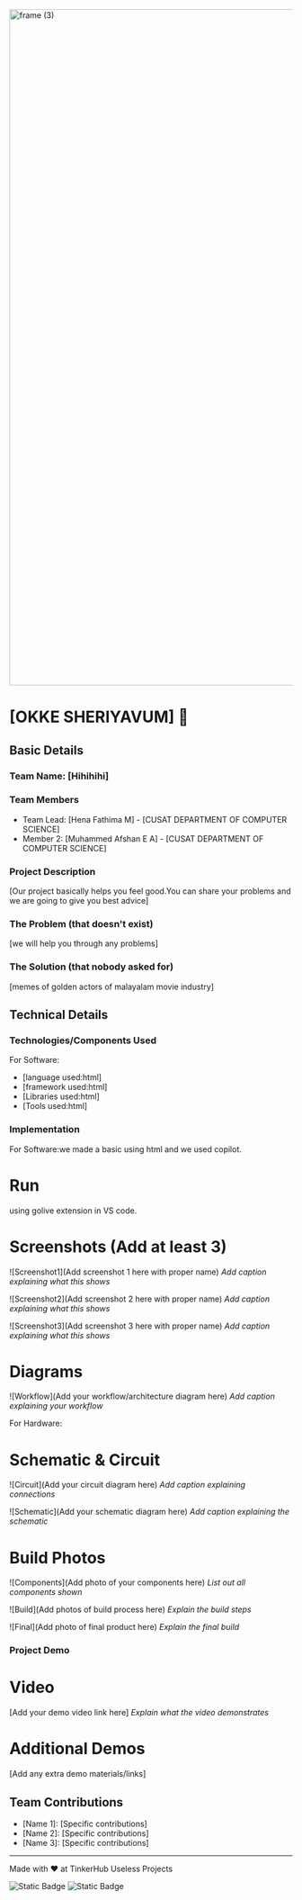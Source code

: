 <img width="3188" height="1202" alt="frame (3)" src="https://github.com/user-attachments/assets/517ad8e9-ad22-457d-9538-a9e62d137cd7" />


# [OKKE SHERIYAVUM] 🎯


## Basic Details
### Team Name: [Hihihihi]


### Team Members
- Team Lead: [Hena Fathima M] - [CUSAT DEPARTMENT OF COMPUTER SCIENCE]
- Member 2: [Muhammed Afshan E A] - [CUSAT DEPARTMENT OF COMPUTER SCIENCE]

### Project Description
[Our project basically helps you feel good.You can share your problems and we are going to give you best advice]

### The Problem (that doesn't exist)
[we will help you through any problems]

### The Solution (that nobody asked for)
[memes of golden actors of malayalam movie industry]

## Technical Details
### Technologies/Components Used
For Software:
- [language used:html]
- [framework used:html]
- [Libraries used:html]
- [Tools used:html]


### Implementation
For Software:we made a basic using html and we used copilot.

# Run
using golive extension in VS code.


# Screenshots (Add at least 3)
![Screenshot1](Add screenshot 1 here with proper name)
*Add caption explaining what this shows*

![Screenshot2](Add screenshot 2 here with proper name)
*Add caption explaining what this shows*

![Screenshot3](Add screenshot 3 here with proper name)
*Add caption explaining what this shows*

# Diagrams
![Workflow](Add your workflow/architecture diagram here)
*Add caption explaining your workflow*

For Hardware:

# Schematic & Circuit
![Circuit](Add your circuit diagram here)
*Add caption explaining connections*

![Schematic](Add your schematic diagram here)
*Add caption explaining the schematic*

# Build Photos
![Components](Add photo of your components here)
*List out all components shown*

![Build](Add photos of build process here)
*Explain the build steps*

![Final](Add photo of final product here)
*Explain the final build*

### Project Demo
# Video
[Add your demo video link here]
*Explain what the video demonstrates*

# Additional Demos
[Add any extra demo materials/links]

## Team Contributions
- [Name 1]: [Specific contributions]
- [Name 2]: [Specific contributions]
- [Name 3]: [Specific contributions]

---
Made with ❤️ at TinkerHub Useless Projects 

![Static Badge](https://img.shields.io/badge/TinkerHub-24?color=%23000000&link=https%3A%2F%2Fwww.tinkerhub.org%2F)
![Static Badge](https://img.shields.io/badge/UselessProjects--25-25?link=https%3A%2F%2Fwww.tinkerhub.org%2Fevents%2FQ2Q1TQKX6Q%2FUseless%2520Projects)



